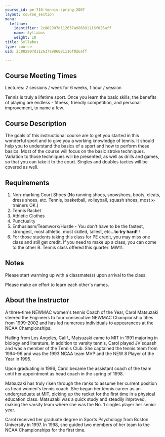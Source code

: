 ```yaml
---
course_id: pe-710-tennis-spring-2007
layout: course_section
menu:
  leftnav:
    identifier: 2c802907d112637a986081116f026aff
    name: Syllabus
    weight: 10
title: Syllabus
type: course
uid: 2c802907d112637a986081116f026aff

---
```


Course Meeting Times
--------------------

Lectures: 2 sessions / week for 6 weeks, 1 hour / session

  

Tennis is truly a lifetime sport. Once you learn the basic skills, the benefits of playing are endless - fitness, friendly competition, and personal improvement, to name a few.

Course Description
------------------

The goals of this instructional course are to get you started in this wonderful sport and to give you a working knowledge of tennis. It should help you to understand the basics of a sport and how to perform these basics. Most of the course will focus on the basic stroke techniques. Variation to those techniques will be presented, as well as drills and games, so that you can take it to the court. Singles and doubles tactics will be covered as well.

Requirements
------------

1.  Non-marking Court Shoes (No running shoes, snowshoes, boots, cleats, dress shoes, etc. Tennis, basketball, volleyball, squash shoes, most x-trainers OK.)
2.  Tennis Racket
3.  Athletic Clothes
4.  Punctuality
5.  Enthusiasm/Teamwork/Hustle - You don't have to be the fastest, strongest, most athletic, most skilled, tallest, etc...**to try hard**!!!
6.  For those students taking this class for PE credit, you may miss one class and still get credit. If you need to make up a class, you can come to the other B. Tennis class offered this quarter: MW11.

Notes
-----

Please start warming up with a classmate(s) upon arrival to the class.

Please make an effort to learn each other's names.

About the Instructor
--------------------

A three-time NEWMAC women's tennis Coach of the Year, Carol Matsuzaki steered the Engineers to four consecutive NEWMAC Championship titles from 1999-2002 and has led numerous individuals to appearances at the NCAA Championships.

Hailing from Los Angeles, Calif., Matsuzaki came to MIT in 1991 majoring in biology and literature. In addition to varsity tennis, Carol played JV squash and was a member of the Tennis Club. She captained the tennis team from 1994-96 and was the 1993 NCAA team MVP and the NEW 8 Player of the Year in 1995.

Upon graduating in 1996, Carol became the assistant coach of the team until her appointment as head coach in the spring of 1998.

Matsuzaki has truly risen through the ranks to assume her current position as head women's tennis coach. She began her tennis career as an undergraduate at MIT, picking up the racket for the first time in a physical education class. Matsuzaki was a quick study and steadily improved, making the varsity team where she was the No. 1 singles player her senior year.

Carol received her graduate degree in Sports Psychology from Boston University in 1997. In 1998, she guided two members of her team to the NCAA Championships for the first time.